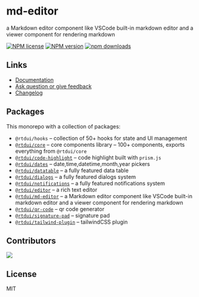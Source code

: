 # md-editor

a Markdown editor component like VSCode built-in markdown editor and a viewer component for rendering markdown

[![NPM license](https://img.shields.io/npm/l/@rtdui/md-editor)](https://github.com/rtdui/rtdui/blob/main/LICENSE)
[![NPM version](https://img.shields.io/npm/v/@rtdui/md-editor)](https://www.npmjs.com/package/@rtdui/md-editor)
[![npm downloads](https://img.shields.io/npm/dm/@rtdui/md-editor)](https://www.npmjs.com/package/@rtdui/md-editor)

## Links

- [Documentation](https://rtdui.com/)
- [Ask question or give feedback](https://github.com/rtdui/rtdui/discussions)
- [Changelog](https://rtdui.com/changelog/previous-versions)

## Packages

This monorepo with a collection of packages:

- `@rtdui/hooks` – collection of 50+ hooks for state and UI management
- [`@rtdui/core`](https://rtdui.com/) – core components library – 100+ components, exports everything from `@rtdui/core`
- [`@rtdui/code-highlight`](https://rtdui.com/components/codehighlight) – code highlight built with `prism.js`
- [`@rtdui/dates`](https://rtdui.com/components/dates_about) – date,time,datetime,month,year pickers
- [`@rtdui/datatable`](https://rtdui.com/components/datatable_about) – a fully featured data table
- [`@rtdui/dialogs`](https://rtdui.com/components/dialog) – a fully featured dialogs system
- [`@rtdui/notifications`](https://rtdui.com/components/notification) – a fully featured notifications system
- [`@rtdui/editor`](https://rtdui.com/components/editor) – a rich text editor
- [`@rtdui/md-editor`](https://rtdui.com/components/mdeditor) – a Markdown editor component like VSCode built-in markdown editor and a viewer component for rendering markdown
- [`@rtdui/qr-code`](https://rtdui.com/components/qrcode) – qr code generator
- [`@rtdui/signature-pad`](https://rtdui.com/components/signaturepad) – signature pad
- [`@rtdui/tailwind-plugin`](https://rtdui.com/install) – tailwindCSS plugin

## Contributors

<a href="https://github.com/rtdui/rtdui/graphs/contributors">
  <img src="https://contrib.rocks/image?repo=rtdui/rtdui" />
</a>

## License

MIT
